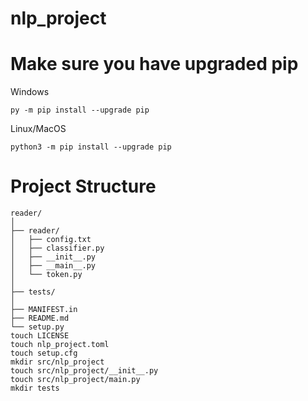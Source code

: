 # nlp_project
# Make sure you have upgraded pip
Windows
```
py -m pip install --upgrade pip 
```
Linux/MacOS
```
python3 -m pip install --upgrade pip
```

# Project Structure
```
reader/
│
├── reader/
│   ├── config.txt
│   ├── classifier.py
│   ├── __init__.py
│   ├── __main__.py
│   └── token.py
│
├── tests/
│
├── MANIFEST.in
├── README.md
└── setup.py
touch LICENSE
touch nlp_project.toml
touch setup.cfg
mkdir src/nlp_project
touch src/nlp_project/__init__.py
touch src/nlp_project/main.py
mkdir tests
```



